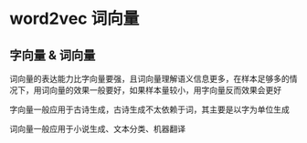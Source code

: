 # word2vec 词向量

## 字向量 & 词向量

词向量的表达能力比字向量要强，且词向量理解语义信息更多，在样本足够多的情况下，用词向量的效果一般要好，如果样本量较小，用字向量反而效果会更好

字向量一般应用于古诗生成，古诗生成不太依赖于词，其主要是以字为单位生成

词向量一般应用于小说生成、文本分类、机器翻译
